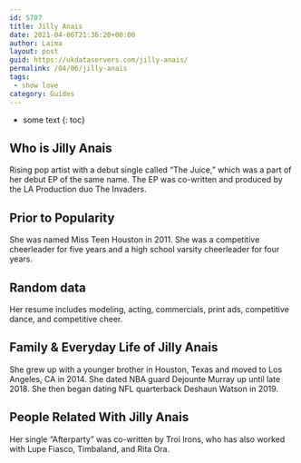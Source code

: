 ```yaml
---
id: 5707
title: Jilly Anais
date: 2021-04-06T21:36:20+00:00
author: Laima
layout: post
guid: https://ukdataservers.com/jilly-anais/
permalink: /04/06/jilly-anais
tags:
 - show love
category: Guides
---
```


* some text
{: toc}


## Who is Jilly Anais
                  
                  
                  
Rising pop artist with a debut single called &#8220;The Juice,&#8221; which was a part of her debut EP of the same name. The EP was co-written and produced by the LA Production duo The Invaders.
                  
              
            
              
            
                
                
                
## Prior to Popularity
                  
                  
                  
She was named Miss Teen Houston in 2011. She was a competitive cheerleader for five years and a high school varsity cheerleader for four years.
                  
              
            
              
            
                
                
                
## Random data
                  
                  
                  
Her resume includes modeling, acting, commercials, print ads, competitive dance, and competitive cheer.
                  
              
            
              
            
                
                
                
## Family & Everyday Life of Jilly Anais
                  
                  
                  
She grew up with a younger brother in Houston, Texas and moved to Los Angeles, CA in 2014. She dated NBA guard Dejounte Murray up until late 2018. She then began dating NFL quarterback Deshaun Watson in 2019. 
                  
              
            
              
            
                
                
                
## People Related With Jilly Anais
                  
                  
                  
Her single &#8220;Afterparty&#8221; was co-written by Troi Irons, who has also worked with Lupe Fiasco, Timbaland, and Rita Ora.
                  
              
            
              
            
                
              
            
              
              
            
            
              
            
          
          
          